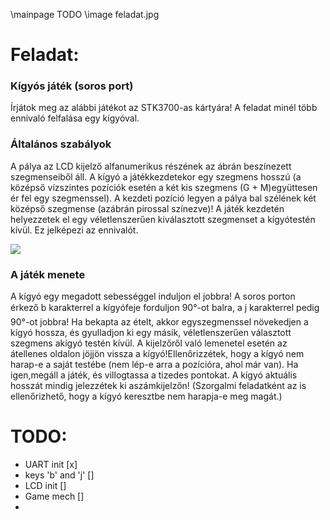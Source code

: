 \mainpage TODO
\image feladat.jpg

Feladat:
========

### Kígyós játék (soros port)
Írjátok meg az alábbi játékot az STK3700-as kártyára! A feladat minél több ennivaló felfalása egy kígyóval.
### Általános szabályok
A pálya az LCD kijelző alfanumerikus részének az ábrán beszínezett szegmenseiből áll. A kígyó a játékkezdetekor egy szegmens hosszú (a középső vízszintes pozíciók esetén a két kis szegmens (G + M)együttesen ér fel egy szegmenssel). A kezdeti pozíció legyen a pálya bal szélének két középső szegmense (azábrán pirossal színezve)! A játék kezdetén helyezzetek el egy véletlenszerűen kiválasztott szegmenset a kígyótestén kívül. Ez jelképezi az ennivalót.

<img src="/Users/gergelytamasy/Documents/bszf_hazi/feladat.jpg">
### A játék meneteA kígyó egy megadott sebességgel induljon el jobbra!A soros porton érkező b karakterrel a kígyófeje forduljon 90°-ot balra, a j karakterrel pedig 90°-ot jobbra!Ha bekapta az ételt, akkor egyszegmenssel növekedjen a kígyó hossza, és gyulladjon ki egy másik, véletlenszerűen választott szegmens akígyó testén kívül. A kijelzőről való lemenetel esetén az átellenes oldalon jöjjön vissza a kígyó!Ellenőrizzétek, hogy a kígyó nem harap-e a saját testébe (nem lép-e arra a pozícióra, ahol már van). Ha igen,megáll a játék, és villogtassa a tizedes pontokat. A kígyó aktuális hosszát mindig jelezzétek ki aszámkijelzőn! (Szorgalmi feladatként az is ellenőrizhető, hogy a kígyó keresztbe nem harapja-e meg magát.)

# TODO:

- UART init [x]
- keys 'b' and 'j' []
- LCD init []
- Game mech []
- 